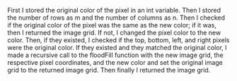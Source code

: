 First I stored the original color of the pixel in an int variable. Then I stored the number of rows as m and the number of columns as n. Then I checked if the original color of the pixel was the same as the new color; if it was, then I returned the image grid. If not, I changed the pixel color to the new color. Then, if they existed, I checked if the top, bottom, left, and right pixels were the original color. If they existed and they matched the original color, I made a recursive call to the floodFill function with the new image grid, the respective pixel coordinates, and the new color and set the original image grid to the returned image grid. Then finally I returned the image grid.
